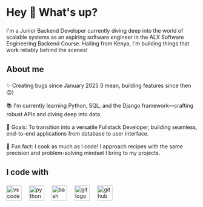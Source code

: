 <h1 align="left">Hey 👋 What's up?</h1>

###

<p align="left">I'm a Junior Backend Developer currently diving deep into the world of scalable systems as an aspiring software engineer in the ALX Software Engineering Backend Course. Hailing from Kenya, I'm building things that work reliably behind the scenes!</p>

###

<h2 align="left">About me</h2>

###

<p align="left">✨ Creating bugs since January 2025 (I mean, building features since then 😉)<br><br>📚 I'm currently learning Python, SQL, and the Django framework—crafting robust APIs and diving deep into data.<br><br>🎯 Goals: To transition into a versatile Fullstack Developer, building seamless, end-to-end applications from database to user interface.<br><br>🎲 Fun fact: I cook as much as I code! I approach recipes with the same precision and problem-solving mindset I bring to my projects.</p>

###

<h2 align="left">I code with</h2>

###

<div align="left">
  <img src="https://cdn.jsdelivr.net/gh/devicons/devicon/icons/vscode/vscode-original.svg" height="40" alt="vscode logo"  />
  <img width="12" />
  <img src="https://cdn.jsdelivr.net/gh/devicons/devicon/icons/python/python-original.svg" height="40" alt="python logo"  />
  <img width="12" />
  <img src="https://cdn.jsdelivr.net/gh/devicons/devicon/icons/bash/bash-original.svg" height="40" alt="bash logo"  />
  <img width="12" />
  <img src="https://cdn.jsdelivr.net/gh/devicons/devicon/icons/git/git-original.svg" height="40" alt="git logo"  />
  <img width="12" />
  <img src="https://cdn.jsdelivr.net/gh/devicons/devicon/icons/github/github-original.svg" height="40" alt="github logo"  />
</div>

###
